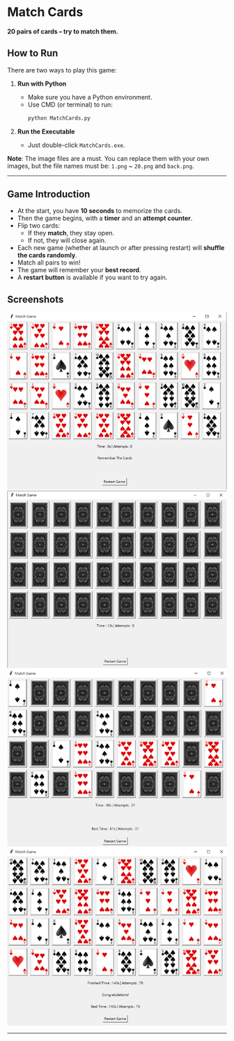 # Match Cards

**20 pairs of cards – try to match them.**

## How to Run

There are two ways to play this game:

1. **Run with Python**
   - Make sure you have a Python environment.
   - Use CMD (or terminal) to run:
     ```bash
     python MatchCards.py
     ```

2. **Run the Executable**
   - Just double-click `MatchCards.exe`.

**Note**: The image files are a must.
You can replace them with your own images, but the file names must be:
`1.png` ~ `20.png` and `back.png`.

---

## Game Introduction

- At the start, you have **10 seconds** to memorize the cards.
- Then the game begins, with a **timer** and an **attempt counter**.
- Flip two cards:
  - If they **match**, they stay open.
  - If not, they will close again.
- Each new game (whether at launch or after pressing restart) will **shuffle the cards randomly**.
- Match all pairs to win! 
- The game will remember your **best record**.
- A **restart button** is available if you want to try again.

## Screenshots
![Prepare](screenshots/prepare.png)
![Start](screenshots/start.png)
![Playing](screenshots/playing.png)
![Finished](screenshots/finished.png)

---
